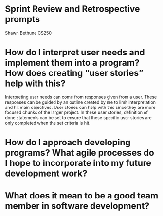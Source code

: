 # Sprint Review and Retrospective prompts
Shawn Bethune
CS250

# How do I interpret user needs and implement them into a program? How does creating “user stories” help with this?
Interpreting user needs can come from responses given from a user. These responses can be guided by an outline created by me to limit interpretation and hit main objectives. User stories can help with this since they are more focused chunks of the larger project. In these user stories, definition of done statements can be set to ensure that these specific user stories are only completed when the set criteria is hit.
# How do I approach developing programs? What agile processes do I hope to incorporate into my future development work?

# What does it mean to be a good team member in software development?
